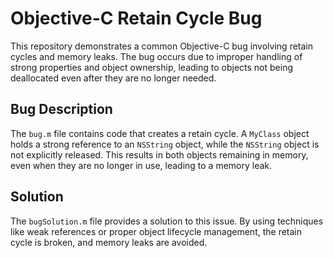 # Objective-C Retain Cycle Bug

This repository demonstrates a common Objective-C bug involving retain cycles and memory leaks. The bug occurs due to improper handling of strong properties and object ownership, leading to objects not being deallocated even after they are no longer needed.

## Bug Description
The `bug.m` file contains code that creates a retain cycle.  A `MyClass` object holds a strong reference to an `NSString` object, while the `NSString` object is not explicitly released.  This results in both objects remaining in memory, even when they are no longer in use, leading to a memory leak.

## Solution
The `bugSolution.m` file provides a solution to this issue.  By using techniques like weak references or proper object lifecycle management, the retain cycle is broken, and memory leaks are avoided.